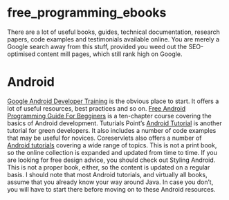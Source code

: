 # free_programming_ebooks
There are a lot of useful books, guides, technical documentation, research papers, code examples and testimonials available online. You are merely a Google search away from this stuff, provided you weed out the SEO-optimised content mill pages, which still rank high on Google.
# Android
[Google Android Developer Training](https://developer.android.com/guide) is the obvious place to start. It offers a lot of useful resources, best practices and so on.
[Free Android Programming Guide For Begginers](https://www.eduonix.com/offers/Android_ebook_free_offer.html#.VchB3vmqpBc) is a ten-chapter course covering the basics of Android development.
Tuturials Point’s [Android Tutorial](https://www.tutorialspoint.com/android/android_tutorial.pdf) is another tutorial for green developers. It also includes a number of code examples that may be useful for novices.
Coreservlets also offers a number of [Android tutorials](https://www.geeksforgeeks.org/android-tutorial/) covering a wide range of topics. This is not a print book, so the online collection is expanded and updated from time to time.
If you are looking for free design advice, you should check out Styling Android. This is not a proper book, either, so the content is updated on a regular basis.
I should note that most Android tutorials, and virtually all books, assume that you already know your way around Java. In case you don’t, you will have to start there before moving on to these Android resources.
